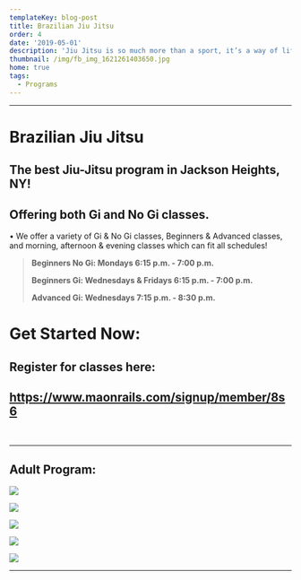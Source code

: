 ```yaml
---
templateKey: blog-post
title: Brazilian Jiu Jitsu
order: 4
date: '2019-05-01'
description: 'Jiu Jitsu is so much more than a sport, it’s a way of life.'
thumbnail: /img/fb_img_1621261403650.jpg
home: true
tags:
  - Programs
---
```

- - -

# Brazilian Jiu Jitsu

## The best Jiu-Jitsu program in Jackson Heights, NY!

## Offering both Gi and No Gi classes.

• We offer a variety of Gi & No Gi classes, Beginners & Advanced classes, and morning, afternoon & evening classes which can fit all schedules! 

> **Beginners No Gi: Mondays 6:15 p.m. - 7:00 p.m.**
>
> **Beginners Gi: Wednesdays & Fridays 6:15 p.m. - 7:00 p.m.**
>
> **Advanced Gi: Wednesdays 7:15 p.m. - 8:30 p.m.**

# Get Started Now:

## Register for classes here:

## <https://www.maonrails.com/signup/member/8s6>

<br>

- - -

## **Adult Program:**

![](/img/dsc06555.jpg)

![](/img/dsc05957.jpg)

![](/img/whatsapp-image-2023-01-23-at-7.00.13-pm-1-.jpeg)

![](/img/dsc06568.jpg)

![](/img/dsc00137.jpg)

- - -

<!-- Google tag (gtag.js) - Google Analytics -->

<script async src="https://www.googletagmanager.com/gtag/js?id=UA-4799639-6">
</script>

<script>
  window.dataLayer = window.dataLayer || [];
  function gtag(){dataLayer.push(arguments);}
  gtag('js', new Date());

  gtag('config', 'UA-4799639-6');
</script>
